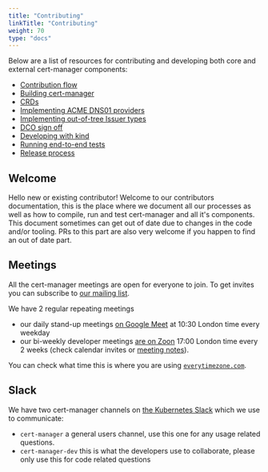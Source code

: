 ```yaml
---
title: "Contributing"
linkTitle: "Contributing"
weight: 70
type: "docs"
---
```


Below are a list of resources for contributing and developing both core and
external cert-manager components:

- [Contribution flow](./contributing-flow/)
- [Building cert-manager](./building/)
- [CRDs](./crds/)
- [Implementing ACME DNS01 providers](./dns-providers/)
- [Implementing out-of-tree Issuer types](./external-issuers/)
- [DCO sign off](./sign-off/)
- [Developing with kind](./kind/)
- [Running end-to-end tests](./e2e/)
- [Release process](release-process/)

## Welcome

Hello new or existing contributor!
Welcome to our contributors documentation, this is the place where we document all our processes
as well as how to compile, run and test cert-manager and all it's components.
This document sometimes can get out of date due to changes in the code and/or tooling. PRs to this part are
also very welcome if you happen to find an out of date part.

## Meetings

All the cert-manager meetings are open for everyone to join.
To get invites you can subscribe to [our mailing list](https://groups.google.com/forum/#!forum/cert-manager-dev).

We have 2 regular repeating meetings
* our daily stand-up meetings [on Google Meet](
https://meet.google.com/eum-fyvt-xpa) at 10:30 London time every weekday 
* our bi-weekly developer meetings [are on Zoon]( https://zoom.us/j/904964148) 17:00 London time every 2 weeks (check calendar invites or [meeting notes](https://docs.google.com/document/d/1Tc5t6ylY9dhXAan1OjOoldeaoys1Yh4Ir710ATfBa5U)). 

You can check what time this is where you are using [`everytimezone.com`](https://everytimezone.com/).

## Slack
We have two cert-manager channels on [the Kubernetes Slack](https://slack.k8s.io) which we use to communicate:

* `cert-manager` a general users channel, use this one for any usage related questions.
* `cert-manager-dev` this is what the developers use to collaborate, please only use this for code related questions
